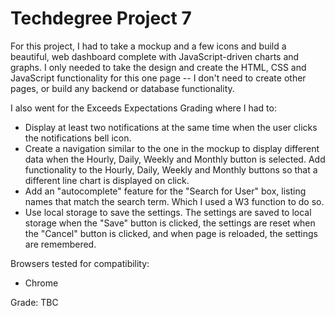 # Techdegree Project 7

For this project, I had to take a mockup and a few icons and build a beautiful, web dashboard complete with JavaScript-driven charts and graphs. I only needed to take the design and create the HTML, CSS and JavaScript functionality for this one page -- I don't need to create other pages, or build any backend or database functionality.

I also went for the Exceeds Expectations Grading where I had to:

- Display at least two notifications at the same time when the user clicks the notifications bell icon.
- Create a navigation similar to the one in the mockup to display different data when the Hourly, Daily, Weekly and Monthly button is selected. Add functionality to the Hourly, Daily, Weekly and Monthly buttons so that a different line chart is displayed on click.
- Add an "autocomplete" feature for the "Search for User" box, listing names that match the search term. Which I used a W3 function to do so.
- Use local storage to save the settings. The settings are saved to local storage when the "Save" button is clicked, the settings are reset when the "Cancel" button is clicked, and when page is reloaded, the settings are remembered.

Browsers tested for compatibility:
- Chrome

Grade: TBC